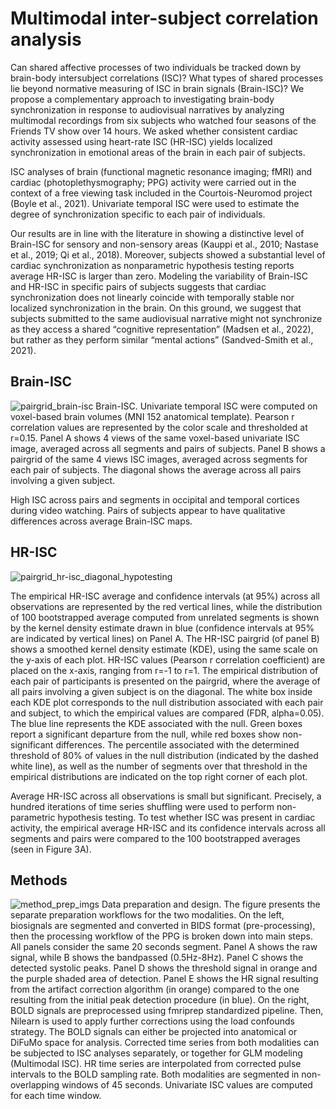 # Multimodal inter-subject correlation analysis
Can shared affective processes of two individuals be tracked down by brain-body intersubject correlations (ISC)? What types of shared processes lie beyond normative measuring of ISC in brain signals (Brain-ISC)? We propose a complementary approach to investigating brain-body synchronization in response to audiovisual narratives by analyzing multimodal recordings from six subjects who watched four seasons of the Friends TV show over 14 hours. We asked whether consistent cardiac activity assessed using heart-rate ISC (HR-ISC) yields localized synchronization in emotional areas of the brain in each pair of subjects. 

ISC analyses of brain (functional magnetic resonance imaging; fMRI) and cardiac (photoplethysmography; PPG) activity were carried out in the context of a free viewing task included in the Courtois-Neuromod project (Boyle et al., 2021).  Univariate temporal ISC were used to estimate the degree of synchronization specific to each pair of individuals. 

Our results are in line with the literature in showing a distinctive level of  Brain-ISC for sensory and non-sensory areas (Kauppi et al., 2010; Nastase et al., 2019; Qi et al., 2018). Moreover, subjects showed a substantial level of cardiac synchronization as nonparametric hypothesis testing reports average HR-ISC is larger than zero. Modeling the variability of Brain-ISC and HR-ISC in specific pairs of subjects suggests that cardiac synchronization does not linearly coincide with temporally stable nor localized synchronization in the brain. On this ground, we suggest that subjects submitted to the same audiovisual narrative might not synchronize as they access a shared “cognitive representation” (Madsen et al., 2022), but rather as they perform similar “mental actions” (Sandved-Smith et al., 2021).

## Brain-ISC

![pairgrid_brain-isc](https://github.com/courtois-neuromod/flesp_friends-isc/assets/38385719/c4b4b87e-5580-4ed7-b762-23d42ad30278)
Brain-ISC. Univariate temporal ISC were computed on voxel-based brain volumes (MNI 152 anatomical template). Pearson r correlation values are represented by the color scale and thresholded at r=0.15. Panel A shows 4 views of the same voxel-based univariate ISC image, averaged across all segments and pairs of subjects. Panel B shows a pairgrid of the same 4 views ISC images, averaged across segments for each pair of subjects. The diagonal shows the average across all pairs involving a given subject. 

High ISC across pairs and segments in occipital and temporal cortices during video watching. Pairs of subjects appear to have qualitative differences across average Brain-ISC maps.

## HR-ISC

![pairgrid_hr-isc_diagonal_hypotesting](https://github.com/courtois-neuromod/flesp_friends-isc/assets/38385719/cb47c417-a70b-4352-a746-bc19475c362a)

The empirical HR-ISC average and confidence intervals (at 95%) across all observations are represented by the red vertical lines, while the distribution of 100 bootstrapped average computed from unrelated segments is shown by the kernel density estimate drawn in blue (confidence intervals at 95% are indicated by vertical lines) on Panel A. The HR-ISC pairgrid (of panel B) shows a smoothed kernel density estimate (KDE), using the same scale on the y-axis of each plot. HR-ISC values (Pearson r correlation coefficient) are placed on the x-axis, ranging from r=-1 to r=1. The empirical distribution of each pair of participants is presented on the pairgrid, where the average of all pairs involving a given subject is on the diagonal. The white box inside each KDE plot corresponds to the null distribution associated with each pair and subject, to which the empirical values are compared (FDR, alpha=0.05). The blue line represents the KDE associated with the null. Green boxes report a significant departure from the null, while red boxes show non-significant differences. The percentile associated with the determined threshold of 80% of values in the null distribution (indicated by the dashed white line), as well as the number of segments over that threshold in the empirical distributions are indicated on the top right corner of each plot. 

Average HR-ISC across all observations is small but significant. Precisely, a hundred iterations of time series shuffling were used to perform non-parametric hypothesis testing. To test whether ISC was present in cardiac activity, the empirical average HR-ISC and its confidence intervals across all segments and pairs were compared to the 100 bootstrapped averages (seen in Figure 3A).

## Methods
![method_prep_imgs](https://github.com/courtois-neuromod/flesp_friends-isc/assets/38385719/22212c0b-b3e1-4723-ae71-23be1902c119)
Data preparation and design. The figure presents the separate preparation workflows for the two modalities. On the left, biosignals are segmented and converted in BIDS format (pre-processing), then the processing workflow of the PPG is broken down into main steps. All panels consider the same 20 seconds segment. Panel A shows the raw signal, while B shows the bandpassed (0.5Hz-8Hz). Panel C shows the detected systolic peaks. Panel D shows the threshold signal in orange and the purple shaded area of detection. Panel E shows the HR signal resulting from the artifact correction algorithm (in orange) compared to the one resulting from the initial peak detection procedure (in blue). On the right, BOLD signals are preprocessed using fmriprep standardized pipeline. Then, Nilearn is used to apply further corrections using the load confounds strategy. The BOLD signals can either be projected into anatomical or DiFuMo space for analysis. Corrected time series from both modalities can be subjected to ISC analyses separately, or together for GLM modeling (Multimodal ISC). HR time series are interpolated from corrected pulse intervals to the BOLD sampling rate. Both modalities are segmented in non-overlapping windows of 45 seconds. Univariate ISC values are computed for each time window.

